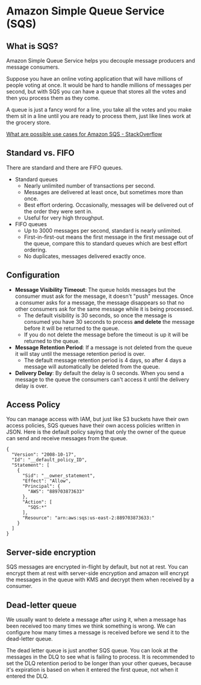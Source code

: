 # Amazon Simple Queue Service (SQS)

## What is SQS?

Amazon Simple Queue Service helps you decouple message producers and message consumers.

Suppose you have an online voting application that will have millions of people voting at once. It would be hard to handle millions of messages per second, but with SQS you can have a queue that stores all the votes and then you process them as they come.

A queue is just a fancy word for a line, you take all the votes and you make them sit in a line until you are ready to process them, just like lines work at the grocery store.

[What are possible use cases for Amazon SQS - StackOverflow
](https://stackoverflow.com/questions/31752503/what-are-the-possible-use-cases-for-amazon-sqs-or-any-queue-service)

## Standard vs. FIFO

There are standard and there are FIFO queues.

- Standard queues
  - Nearly unlimited number of transactions per second.
  - Messages are delivered at least once, but sometimes more than once.
  - Best effort ordering. Occasionally, messages will be delivered out of the order they were sent in.
  - Useful for very high throughput.
- FIFO queues
  - Up to 3000 messages per second, standard is nearly unlimited.
  - First-in-first-out means the first message in the first message out of the queue, compare this to standard queues which are best effort ordering.
  - No duplicates, messages delivered exactly once.

## Configuration

- **Message Visibility Timeout**: The queue holds messages but the consumer must ask for the message, it doesn't "push" messages. Once a consumer asks for a message, the message disappears so that no other consumers ask for the same message while it is being processed.
  - The default visibility is 30 seconds, so once the message is consumed you have 30 seconds to process **and delete** the message before it will be returned to the queue.
  - If you do not delete the message before the timeout is up it will be returned to the queue.
- **Message Retention Period**: If a message is not deleted from the queue it will stay until the message retention period is over.
  - The default message retention period is 4 days, so after 4 days a message will automatically be deleted from the queue.
- **Delivery Delay**: By default the delay is 0 seconds. When you send a message to the queue the consumers can't access it until the delivery delay is over.

## Access Policy

<!-- TODO: Expand this -->

You can manage access with IAM, but just like S3 buckets have their own access policies, SQS queues have their own access policies written in JSON. Here is the default policy saying that only the owner of the queue can send and receive messages from the queue.

```
{
  "Version": "2008-10-17",
  "Id": "__default_policy_ID",
  "Statement": [
    {
      "Sid": "__owner_statement",
      "Effect": "Allow",
      "Principal": {
        "AWS": "889703873633"
      },
      "Action": [
        "SQS:*"
      ],
      "Resource": "arn:aws:sqs:us-east-2:889703873633:"
    }
  ]
}
```

## Server-side encryption

SQS messages are encrypted in-flight by default, but not at rest. You can encrypt them at rest with server-side encryption and amazon will encrypt the messages in the queue with KMS and decrypt them when received by a consumer.

## Dead-letter queue

We usually want to delete a message after using it, when a message has been received too many times we think something is wrong. We can configure how many times a message is received before we send it to the dead-letter queue.

The dead letter queue is just another SQS queue. You can look at the messages in the DLQ to see what is failing to process. It is recommended to set the DLQ retention period to be longer than your other queues, because it's expiration is based on when it entered the first queue, not when it entered the DLQ.
